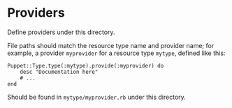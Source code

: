 Providers
=========

Define providers under this directory.

File paths should match the resource type name and provider name; for
example, a provider `myprovider` for a resource type `mytype`, defined like this:

    Puppet::Type.type(:mytype).provide(:myprovider) do
        desc "Documentation here"
        # ...
    end

Should be found in `mytype/myprovider.rb` under this directory.
